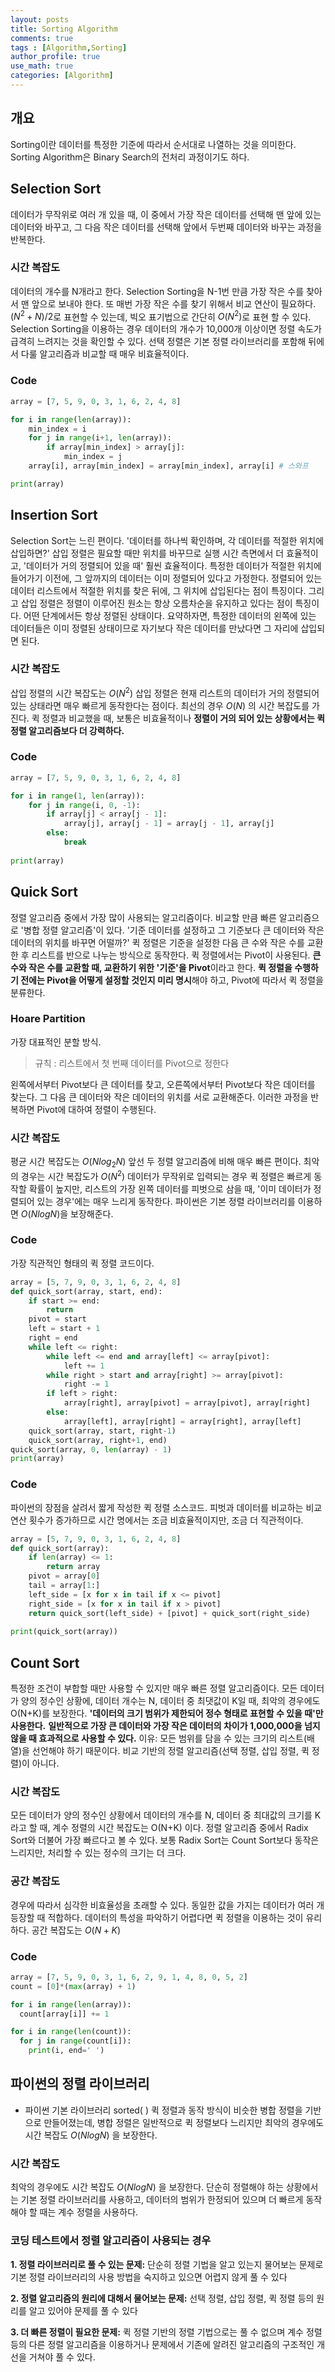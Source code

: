 ```yaml
---
layout: posts
title: Sorting Algorithm
comments: true
tags : [Algorithm,Sorting]
author_profile: true
use_math: true
categories: [Algorithm]
---
```


## 개요
Sorting이란 데이터를 특정한 기준에 따라서 순서대로 나열하는 것을 의미한다. Sorting Algorithm은 Binary Search의 전처리 과정이기도 하다. 

## Selection Sort
데이터가 무작위로 여러 개 있을 때, 이 중에서 가장 작은 데이터를 선택해 맨 앞에 있는 데이터와 바꾸고, 그 다음 작은 데이터를 선택해 앞에서 두번째 데이터와 바꾸는 과정을 반복한다. 
### 시간 복잡도
데이터의 개수를 N개라고 한다.
Selection Sorting을 N-1번 만큼 가장 작은 수를 찾아서 맨 앞으로 보내야 한다. 또 매번 가장 작은 수를 찾기 위해서 비교 연산이 필요하다.
$(N^2 + N)/2$로 표현할 수 있는데, 빅오 표기법으로 간단히 $O(N^2)$로 표현 할 수 있다.
Selection Sorting을 이용하는 경우 데이터의 개수가 10,000개 이상이면 정렬 속도가 급격히 느려지는 것을 확인할 수 있다. 선택 정렬은 기본 정렬 라이브러리를 포함해 뒤에서 다룰 알고리즘과 비교할 때 매우 비효율적이다.
### Code
```python
array = [7, 5, 9, 0, 3, 1, 6, 2, 4, 8]

for i in range(len(array)):
	min_index = i
	for j in range(i+1, len(array)):
		if array[min_index] > array[j]:
			min_index = j
	array[i], array[min_index] = array[min_index], array[i] # 스와프

print(array)
```

## Insertion Sort
Selection Sort는 느린 편이다.
'데이터를 하나씩 확인하며, 각 데이터를 적절한 위치에 삽입하면?'
삽입 정렬은 필요할 때만 위치를 바꾸므로 실행 시간 측면에서 더 효율적이고, '데이터가 거의 정렬되어 있을 때' 훨씬 효율적이다. 특정한 데이터가 적절한 위치에 들어가기 이전에, 그 앞까지의 데이터는 이미 정렬되어 있다고 가정한다. 정렬되어 있는 데이터 리스트에서 적절한 위치를 찾은 뒤에, 그 위치에 삽입된다는 점이 특징이다. 그리고 삽입 정렬은 정렬이 이루어진 원소는 항상 오름차순을 유지하고 있다는 점이 특징이다. 어떤 단계에서든 항상 정렬된 상태이다. 요약하자면, 특정한 데이터의 왼쪽에 있는 데이터들은 이미 정렬된 상태이므로 자기보다 작은 데이터를 만났다면 그 자리에 삽입되면 된다.
### 시간 복잡도
삽입 정렬의 시간 복잡도는 $O(N^2)$
삽입 정렬은 현재 리스트의 데이터가 거의 정렬되어 있는 상태라면 매우 빠르게 동작한다는 점이다. 최선의 경우 $O(N)$ 의 시간 복잡도를 가진다. 퀵 정렬과 비교했을 때, 보통은 비효율적이나 **정렬이 거의 되어 있는 상황에서는 퀵 정렬 알고리즘보다 더 강력하다.**
### Code
```python
array = [7, 5, 9, 0, 3, 1, 6, 2, 4, 8]

for i in range(1, len(array)):
	for j in range(i, 0, -1):
		if array[j] < array[j - 1]:
			array[j], array[j - 1] = array[j - 1], array[j]
		else:
			break
			
print(array)
```

## Quick Sort
정렬 알고리즘 중에서 가장 많이 사용되는 알고리즘이다. 비교할 만큼 빠른 알고리즘으로 '병합 정렬 알고리즘'이 있다.
'기준 데이터를 설정하고 그 기준보다 큰 데이터와 작은 데이터의 위치를 바꾸면 어떨까?'
퀵 정렬은 기준을 설정한 다음 큰 수와 작은 수를 교환한 후 리스트를 반으로 나누는 방식으로 동작한다. 퀵 정렬에서는 Pivot이 사용된다. **큰 수와 작은 수를 교환할 때, 교환하기 위한 '기준'을 Pivot**이라고 한다. **퀵 정렬을 수행하기 전에는 Pivot을 어떻게 설정할 것인지 미리 명시**해야 하고, Pivot에 따라서 퀵 정렬을 분류한다. 
### Hoare Partition
가장 대표적인 분할 방식.
> 규칙 : 리스트에서 첫 번째 데이터를 Pivot으로 정한다

왼쪽에서부터 Pivot보다 큰 데이터를 찾고, 오른쪽에서부터 Pivot보다 작은 데이터를 찾는다. 그 다음 큰 데이터와 작은 데이터의 위치를 서로 교환해준다. 이러한 과정을 반복하면 Pivot에 대하여 정렬이 수행된다.
### 시간 복잡도
평균 시간 복잡도는 $O(Nlog_2N)$ 
앞선 두 정렬 알고리즘에 비해 매우 빠른 편이다.
최악의 경우는 시간 복잡도가 $O(N^2)$
데이터가 무작위로 입력되는 경우 퀵 정렬은 빠르게 동작할 확률이 높지만,
리스트의 가장 왼쪽 데이터를 피벗으로 삼을 때, '이미 데이터가 정렬되어 있는 경우'에는 매우 느리게 동작한다. 파이썬은 기본 정렬 라이브러리를 이용하면 $O(NlogN)$을 보장해준다. 

### Code
가장 직관적인 형태의 퀵 정렬 코드이다.
```python
array = [5, 7, 9, 0, 3, 1, 6, 2, 4, 8]
def quick_sort(array, start, end):
	if start >= end:
		return
	pivot = start
	left = start + 1
	right = end
	while left <= right:
		while left <= end and array[left] <= array[pivot]:
			left += 1
		while right > start and array[right] >= array[pivot]:
			right -= 1
		if left > right:
			array[right], array[pivot] = array[pivot], array[right]
		else:
			array[left], array[right] = array[right], array[left]
	quick_sort(array, start, right-1)
	quick_sort(array, right+1, end)
quick_sort(array, 0, len(array) - 1)
print(array)
```
### Code
파이썬의 장점을 살려서 짧게 작성한 퀵 정렬 소스코드. 피벗과 데이터를 비교하는 비교 연산 횟수가 증가하므로 시간 명에서는 조금 비효율적이지만, 조금 더 직관적이다. 
```python
array = [5, 7, 9, 0, 3, 1, 6, 2, 4, 8]
def quick_sort(array):
	if len(array) <= 1:
		return array
	pivot = array[0]
	tail = array[1:]
	left_side = [x for x in tail if x <= pivot]
	right_side = [x for x in tail if x > pivot]
	return quick_sort(left_side) + [pivot] + quick_sort(right_side)
	
print(quick_sort(array))
```
## Count Sort
특정한 조건이 부합할 때만 사용할 수 있지만 매우 빠른 정렬 알고리즘이다.
모든 데이터가 양의 정수인 상황에, 데이터 개수는 N, 데이터 중 최댓값이 K일 때, 최악의 경우에도 O(N+K)를 보장한다. **'데이터의 크기 범위가 제한되어 정수 형태로 표현할 수 있을 때'만 사용한다.**
**일반적으로 가장 큰 데이터와 가장 작은 데이터의 차이가 1,000,000을 넘지 않을 때 효과적으로 사용할 수 있다.**
이유: 모든 범위를 담을 수 있는 크기의 리스트(배열)을 선언해야 하기 때문이다. 
비교 기반의 정렬 알고리즘(선택 정렬, 삽입 정렬, 퀵 정렬)이 아니다.
### 시간 복잡도
모든 데이터가 양의 정수인 상황에서 데이터의 개수를 N, 데이터 중 최대값의 크기를 K라고 할 때, 계수 정렬의 시간 복잡도는 O(N+K) 이다. 정렬 알고리즘 중에서 Radix Sort와 더불어 가장 빠르다고 볼 수 있다. 
보통 Radix Sort는 Count  Sort보다 동작은 느리지만, 처리할 수 있는 정수의 크기는 더 크다.
### 공간 복잡도
경우에 따라서 심각한 비효율성을 초래할 수 있다. 동일한 값을 가지는 데이터가 여러 개 등장할 때 적합하다. 데이터의 특성을 파악하기 어렵다면 퀵 정렬을 이용하는 것이 유리하다. 공간 복잡도는 $O(N+K)$
### Code
```python
array = [7, 5, 9, 0, 3, 1, 6, 2, 9, 1, 4, 8, 0, 5, 2]
count = [0]*(max(array) + 1)

for i in range(len(array)):
  count[array[i]] += 1

for i in range(len(count)):
  for j in range(count[i]):
    print(i, end=' ')
```

## 파이썬의 정렬 라이브러리
- 파이썬 기본 라이브러리 sorted( )
	퀵 정렬과 동작 방식이 비슷한 병합 정렬을 기반으로 만들어졌는데, 병합 정렬은 일반적으로 퀵 정렬보다 느리지만 최악의 경우에도 시간 복잡도 $O(NlogN)$ 을 보장한다.
### 시간 복잡도
최악의 경우에도 시간 복잡도 $O(NlogN)$ 을 보장한다. 
단순히 정렬해야 하는 상황에서는 기본 정렬 라이브러리를 사용하고, 데이터의 범위가 한정되어 있으며 더 빠르게 동작해야 할 때는 계수 정렬을 사용하다.
### 코딩 테스트에서 정렬 알고리즘이 사용되는 경우
**1. 정렬 라이브러리로 풀 수 있는 문제:** 단순히 정렬 기법을 알고 있는지 물어보는 문제로 기본 정렬 라이브러리의 사용 방법을 숙지하고 있으면 어렵지 않게 풀 수 있다

**2. 정렬 알고리즘의 원리에 대해서 물어보는 문제:** 선택 정렬, 삽입 정렬, 퀵 정렬 등의 원리를 알고 있어야 문제를 풀 수 있다

**3. 더 빠른 정렬이 필요한 문제:** 퀵 정렬 기반의 정렬 기법으로는 풀 수 없으며 계수 정렬 등의 다른 정렬 알고리즘을 이용하거나 문제에서 기존에 알려진 알고리즘의 구조적인 개선을 거쳐야 풀 수 있다.

